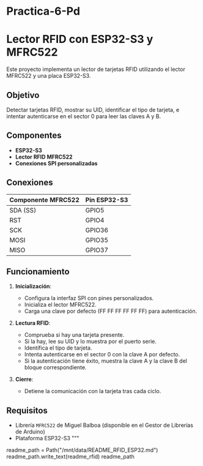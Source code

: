 # Practica-6-Pd

# Lector RFID con ESP32-S3 y MFRC522

Este proyecto implementa un lector de tarjetas RFID utilizando el lector MFRC522 y una placa ESP32-S3.

## Objetivo

Detectar tarjetas RFID, mostrar su UID, identificar el tipo de tarjeta, e intentar autenticarse en el sector 0 para leer las claves A y B.

## Componentes

- **ESP32-S3**
- **Lector RFID MFRC522**
- **Conexiones SPI personalizadas**

## Conexiones

| Componente MFRC522 | Pin ESP32-S3 |
|--------------------|--------------|
| SDA (SS)           | GPIO5        |
| RST                | GPIO4        |
| SCK                | GPIO36       |
| MOSI               | GPIO35       |
| MISO               | GPIO37       |

## Funcionamiento

1. **Inicialización**:
   - Configura la interfaz SPI con pines personalizados.
   - Inicializa el lector MFRC522.
   - Carga una clave por defecto (FF FF FF FF FF FF) para autenticación.

2. **Lectura RFID**:
   - Comprueba si hay una tarjeta presente.
   - Si la hay, lee su UID y lo muestra por el puerto serie.
   - Identifica el tipo de tarjeta.
   - Intenta autenticarse en el sector 0 con la clave A por defecto.
   - Si la autenticación tiene éxito, muestra la clave A y la clave B del bloque correspondiente.

3. **Cierre**:
   - Detiene la comunicación con la tarjeta tras cada ciclo.

## Requisitos

- Librería `MFRC522` de Miguel Balboa (disponible en el Gestor de Librerías de Arduino)
- Plataforma ESP32-S3
"""

readme_path = Path("/mnt/data/README_RFID_ESP32.md")
readme_path.write_text(readme_rfid)
readme_path
